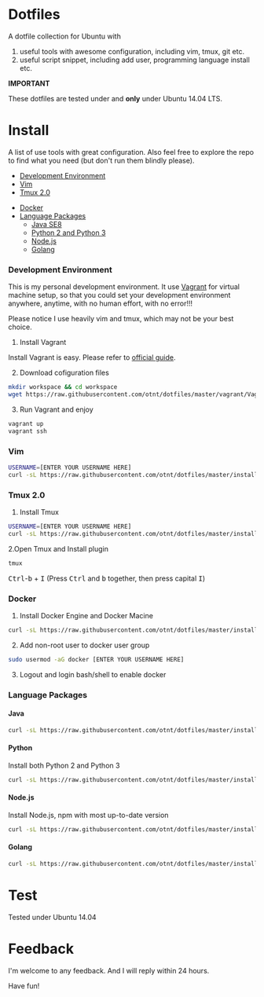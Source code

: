 # Dotfiles

A dotfile collection for Ubuntu with

1. useful tools with awesome configuration, including vim, tmux, git etc.
2. useful script snippet, including add user, programming language install etc.

**IMPORTANT**

These dotfiles are tested under and **only** under Ubuntu 14.04 LTS.

# Install

A list of use tools with great configuration. Also feel free to explore the repo to find what you need (but don't run them blindly please).

- [Development Environment](#development-environment)
- [Vim](#vim)
- [Tmux 2.0](#tmux-2.0)
* [Docker](#docker)
* [Language Packages](#language-packages)
  * [Java SE8](#java)
  * [Python 2 and Python 3](#python)
  * [Node.js](#node.js)
  * [Golang](#golang)

### Development Environment

This is my personal development environment. It use [Vagrant](https://www.vagrantup.com/) for virtual machine setup, so that you could set your development environment anywhere, anytime, with no human effort, with no error!!!

Please notice I use heavily vim and tmux, which may not be your best choice.

1. Install Vagrant

Install Vagrant is easy. Please refer to [official guide](https://www.vagrantup.com/).

2. Download cofiguration files

```Bash
mkdir workspace && cd workspace
wget https://raw.githubusercontent.com/otnt/dotfiles/master/vagrant/Vagrantfile https://raw.githubusercontent.com/otnt/dotfiles/master/vagrant/bootstrap.sh
```

3. Run Vagrant and enjoy

```Bash
vagrant up
vagrant ssh
```

### Vim

``` Bash
USERNAME=[ENTER YOUR USERNAME HERE]
curl -sL https://raw.githubusercontent.com/otnt/dotfiles/master/install/vim.sh | sed -e "s/ubuntu/$USERNAME/g" | sudo /bin/bash
```

### Tmux 2.0

1. Install Tmux

```Bash
USERNAME=[ENTER YOUR USERNAME HERE]
curl -sL https://raw.githubusercontent.com/otnt/dotfiles/master/install/tmux.sh | sed -e "s/ubuntu/$USERNAME/g" | sudo /bin/bash
```

2.Open Tmux and Install plugin

```Bash
tmux
```
<kbd>Ctrl</kbd>-<kbd>b</kbd> + <kbd>I</kbd>  (Press <kbd>Ctrl</kbd> and <kbd>b</kbd> together, then press capital <kbd>I</kbd>)

### Docker

1. Install Docker Engine and Docker Macine

```Bash
curl -sL https://raw.githubusercontent.com/otnt/dotfiles/master/install/docker.sh | sudo /bin/bash
```

2. Add non-root user to docker user group

```Bash
sudo usermod -aG docker [ENTER YOUR USERNAME HERE]
```

3. Logout and login bash/shell to enable docker

### Language Packages

#### Java

```Bash
curl -sL https://raw.githubusercontent.com/otnt/dotfiles/master/install/java.sh | sudo /bin/bash
```

#### Python

Install both Python 2 and Python 3

```Bash
curl -sL https://raw.githubusercontent.com/otnt/dotfiles/master/install/python.sh | sudo /bin/bash
```

#### Node.js

Install Node.js, npm with most up-to-date version

```Bash
curl -sL https://raw.githubusercontent.com/otnt/dotfiles/master/install/node.sh | sudo /bin/bash
```

#### Golang

```Bash
curl -sL https://raw.githubusercontent.com/otnt/dotfiles/master/install/golang.sh | sudo /bin/bash
```

# Test

Tested under Ubuntu 14.04

# Feedback

I'm welcome to any feedback. And I will reply within 24 hours.

Have fun!
